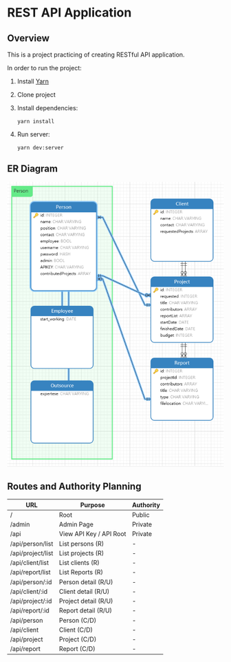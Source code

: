 # REST API Application

## Overview

This is a project practicing of creating RESTful API application.

In order to run the project:

1. Install [Yarn](https://yarnpkg.com/)
2. Clone project
3. Install dependencies:

   ```
   yarn install
   ```

4. Run server:

   ```
   yarn dev:server
   ```

## ER Diagram

![](.\ER.png)

## Routes and Authority Planning

| URL               | Purpose                 | Authority |
| ----------------- | ----------------------- | --------- |
| /                 | Root                    | Public    |
| /admin            | Admin Page              | Private   |
| /api              | View API Key / API Root | Private   |
| /api/person/list  | List persons (R)        | -         |
| /api/project/list | List projects (R)       | -         |
| /api/client/list  | List clients (R)        | -         |
| /api/report/list  | List Reports (R)        | -         |
| /api/person/:id   | Person detail (R/U)     | -         |
| /api/client/:id   | Client detail (R/U)     | -         |
| /api/project/:id  | Project detail (R/U)    | -         |
| /api/report/:id   | Report detail (R/U)     | -         |
| /api/person       | Person (C/D)            | -         |
| /api/client       | Client (C/D)            | -         |
| /api/project      | Project (C/D)           | -         |
| /api/report       | Report (C/D)            | -         |
